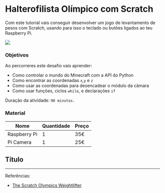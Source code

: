 # Halterofilista Olímpico com Scratch

Com este tutorial vais conseguir desenvolver um jogo de levantamento de pesos com Scratch, usando para isso o teclado ou butões ligados ao teu Raspberry Pi.

![](https://www.raspberrypi.org/learning/resources/scratch-olympics-weightlifter/cover.png)

### Objetivos

Ao percorreres este desafio vais aprender:

* Como controlar o mundo do Minecraft com a API do Python
* Como encontrar as coordenadas `x`,`y` e `z`
* Como usar as coordenadas para desencadear o módulo da câmara
* Como usar funções, ciclos `while`, e declarações `if`

Duração da atividade: `90 minutos.`

### Material

| Nome | Quantidade | Preço |
| --- | --- | --- |
|Raspberry Pi |1 |35€ |
|Pi Camera |1 |25€ |

## Título
---
Referências: 
* [The Scratch Olympics Weightlifter](https://www.raspberrypi.org/learning/scratch-olympics-weightlifter)